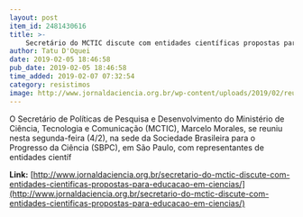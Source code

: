 ```yaml
---
layout: post
item_id: 2481430616
title: >-
    Secretário do MCTIC discute com entidades científicas propostas para educação em ciências
author: Tatu D'Oquei
date: 2019-02-05 18:46:58
pub_date: 2019-02-05 18:46:58
time_added: 2019-02-07 07:32:54
category: resistimos
image: http://www.jornaldaciencia.org.br/wp-content/uploads/2019/02/reuniao2.jpg
---
```


O Secretário de Políticas de Pesquisa e Desenvolvimento do Ministério de Ciência, Tecnologia e Comunicação (MCTIC), Marcelo Morales, se reuniu nesta segunda-feira (4/2), na sede da Sociedade Brasileira para o Progresso da Ciência (SBPC), em São Paulo, com representantes de entidades científ

**Link:** [http://www.jornaldaciencia.org.br/secretario-do-mctic-discute-com-entidades-cientificas-propostas-para-educacao-em-ciencias/](http://www.jornaldaciencia.org.br/secretario-do-mctic-discute-com-entidades-cientificas-propostas-para-educacao-em-ciencias/)

